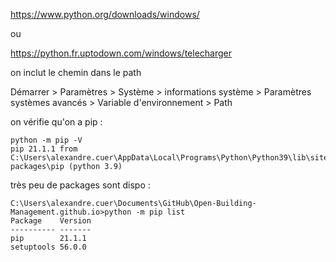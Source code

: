 
https://www.python.org/downloads/windows/

ou 

https://python.fr.uptodown.com/windows/telecharger

on inclut le chemin dans le path

Démarrer > Paramètres > Système > informations système > Paramètres systèmes avancés > Variable d'environnement > Path

on vérifie qu'on a pip :

```
python -m pip -V
pip 21.1.1 from C:\Users\alexandre.cuer\AppData\Local\Programs\Python\Python39\lib\site-packages\pip (python 3.9)
```
très peu de packages sont dispo :

```
C:\Users\alexandre.cuer\Documents\GitHub\Open-Building-Management.github.io>python -m pip list
Package    Version
---------- -------
pip        21.1.1
setuptools 56.0.0
```
